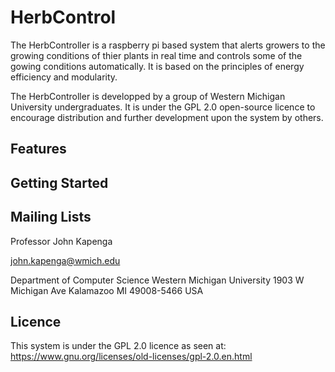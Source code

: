 # HerbControl

The HerbController is a raspberry pi based system that alerts growers to the growing conditions of thier plants in real time and controls some of the gowing conditions automatically. It is based on the principles of energy efficiency and modularity. 

The HerbController is developped by a group of Western Michigan University undergraduates. It is under the GPL 2.0 open-source licence to encourage distribution and further development upon the system by others.

## Features



## Getting Started



## Mailing Lists

Professor John Kapenga

john.kapenga@wmich.edu

Department of Computer Science
Western Michigan University
1903 W Michigan Ave
Kalamazoo MI 49008-5466 USA

## Licence

This system is under the GPL 2.0 licence as seen at:
https://www.gnu.org/licenses/old-licenses/gpl-2.0.en.html
